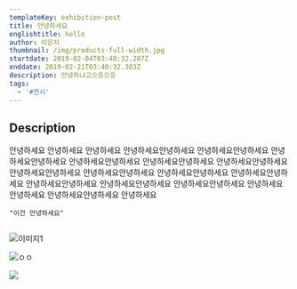 ```yaml
---
templateKey: exhibition-post
title: 안녕하세요
englishtitle: hello
author: 이은지
thumbnail: /img/products-full-width.jpg
startdate: 2019-02-04T03:40:32.287Z
enddate: 2019-02-21T03:40:32.303Z
description: 안녕하냐고으응으응
tags:
  - '#전시'
---
```

## Description

안녕하세요 안녕하세요 안녕하세요 안녕하세요안녕하세요 안녕하세요안녕하세요 안녕하세요안녕하세요 안녕하세요안녕하세요 안녕하세요안녕하세요 안녕하세요안녕하세요 안녕하세요안녕하세요 안녕하세요안녕하세요 안녕하세요안녕하세요 안녕하세요안녕하세요 안녕하세요안녕하세요 안녕하세요안녕하세요 안녕하세요안녕하세요 안녕하세요안녕하세요 안녕하세요안녕하세요 안녕하세요

```
"이건 안녕하세요"
```

```

```

![이미지1](/img/chemex.jpg "커피샵")

![ㅇㅇ](/img/apple-touch-icon.png "ㅇㅇ")

![](/img/jumbotron.jpg)
